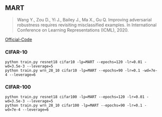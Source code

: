 

## MART


> Wang Y., Zou D., Yi J., Bailey J., Ma X., Gu Q. Improving adversarial robustness requires revisiting misclassified examples. In International Conference on Learning Representations (ICML), 2020.

[Official-Code](https://github.com/YisenWang/MART)



### CIFAR-10

    python train.py resnet18 cifar10 -lp=MART --epochs=120 -lr=0.01 -wd=3.5e-3 --leverage=5
    python train.py wrn_28_10 cifar10 -lp=MART --epochs=90 -lr=0.1 -wd=7e-4 --leverage=6

### CIFAR-100

    python train.py resnet18 cifar100 -lp=MART --epochs=120 -lr=0.01 -wd=3.5e-3 --leverage=5
    python train.py wrn_28_10 cifar100 -lp=MART --epochs=90 -lr=0.1 -wd=7e-4 --leverage=6



